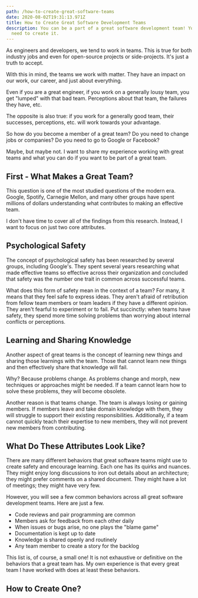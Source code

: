 ```yaml
---
path: /how-to-create-great-software-teams
date: 2020-08-02T19:31:13.971Z
title: How to Create Great Software Development Teams
description: You can be a part of a great software development team! You just
  need to create it.
---
```

As engineers and developers, we tend to work in teams. This is true for both industry jobs and even for open-source projects or side-projects. It's just a truth to accept.

With this in mind, the teams we work with matter. They have an impact on our work, our career, and just about everything.

Even if you are a great engineer, if you work on a generally lousy team, you get "lumped" with that bad team. Perceptions about that team, the failures they have, etc.

The opposite is also true: if you work for a generally good team, their successes, perceptions, etc. will work towards your advantage.

So how do you become a member of a great team? Do you need to change jobs or companies? Do you need to go to Google or Facebook?

Maybe, but maybe not. I want to share my experience working with great teams and what you can do if you want to be part of a great team.

## First - What Makes a Great Team?
This question is one of the most studied questions of the modern era. Google, Spotify, Carnegie Mellon, and many other groups have spent millions of dollars understanding what contributes to making an effective team.

I don't have time to cover all of the findings from this research. Instead, I want to focus on just two core attributes.

## Psychological Safety
The concept of psychological safety has been researched by several groups, including Google's. They spent several years researching what made effective teams so effective across their organization and concluded that safety was the number one trait in common across successful teams.

What does this form of safety mean in the context of a team? For many, it means that they feel safe to express ideas. They aren't afraid of retribution from fellow team members or team leaders if they have a different opinion. They aren't fearful to experiment or to fail.
Put succinctly: when teams have safety, they spend more time solving problems than worrying about internal conflicts or perceptions.

## Learning and Sharing Knowledge
Another aspect of great teams is the concept of learning new things and sharing those learnings with the team. Those that cannot learn new things and then effectively share that knowledge will fail.

Why? Because problems change. As problems change and morph, new techniques or approaches might be needed. If a team cannot learn how to solve these problems, they will become obsolete.

Another reason is that teams change. The team is always losing or gaining members. If members leave and take domain knowledge with them, they will struggle to support their existing responsibilities. Additionally, if a team cannot quickly teach their expertise to new members, they will not prevent new members from contributing.

## What Do These Attributes Look Like?
There are many different behaviors that great software teams might use to create safety and encourage learning. Each one has its quirks and nuances. They might enjoy long discussions to iron out details about an architecture; they might prefer comments on a shared document. They might have a lot of meetings; they might have very few.

However, you will see a few common behaviors across all great software development teams. Here are just a few.

- Code reviews and pair programming are common
- Members ask for feedback from each other daily
- When issues or bugs arise, no one plays the "blame game"
- Documentation is kept up to date
- Knowledge is shared openly and routinely
- Any team member to create a story for the backlog

This list is, of course, a small one! It is not exhaustive or definitive on the behaviors that a great team has. My own experience is that every great team I have worked with does at least these behaviors.

## How to Create One?
